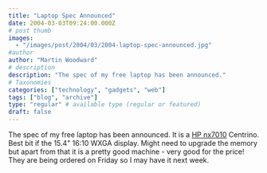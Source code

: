 ```yaml
---
title: "Laptop Spec Announced"
date: 2004-03-03T09:24:00.000Z
# post thumb
images:
  - "/images/post/2004/03/2004-laptop-spec-announced.jpg"
#author
author: "Martin Woodward"
# description
description: "The spec of my free laptop has been announced."
# Taxonomies
categories: ["technology", "gadgets", "web"]
tags: ["blog", "archive"]
type: "regular" # available type (regular or featured)
draft: false
---
```

[](http://www.hpstore.hp.co.uk/itemDetails?sku=DJ342T)The spec of my free laptop has been announced.  It is a [HP nx7010](http://www.hpstore.hp.co.uk/itemDetails?sku=DJ342T) Centrino.  Best bit if the 15.4" 16:10 WXGA display.  Might need to upgrade the memory but apart from that it is a pretty good machine - very good for the price!  They are being ordered on Friday so I may have it next week.